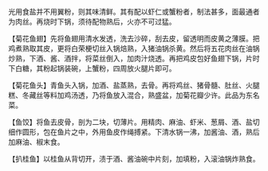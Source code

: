 光用食盐并不用翼粉，则其味清鲜。其有配以虾仁或蟹粉者，制法甚多，面最通者为肉丝。再烧时下锅，须待配物熟后，火亦不可过猛。

【菊花鱼翅】先将鱼翅用清水发透，洗去沙碎，刮去皮，留透明而皮黄之薄膜。把鸡煮熟取其皮，更将白荣梗切丝入锅焙熟，入猪油锅杀黄。然后将五花肉丝在油锅炒熟，下酒、酱、酒拌，将菜丝倒入，加肉汁烧透。再把鸡皮包好鱼翅下锅，片时下白糖，其粉起锅装碗，上蟹粉，四周放火腿片即可。

【菊花鱼头】青鱼头入锅，加酒、盐蒸熟，去骨。再将鸡丝、猪骨髓、肚丝、火腿糕、冬藏丝等料加鸡汤透，乃将鱼放入混合，熟盛盆，加菊花瓣少许。此品为东名菜。

【鱼饺】将鱼去皮骨，剖为二块，切薄片。用精肉、麻油、虾米、葱屑、酒、盐切细作圆形，包在鱼片之中，外用鱼皮作绳搏紧。下清水锅一沸，加酱油、酒，熟后加麻油、椒末食。

【扒桂鱼】以桂鱼从背切开，渍于酒、酱油碗中片刻，加填粉，入滚油锅炸熟食。